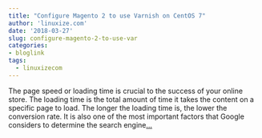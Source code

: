 ```yaml
---
title: "Configure Magento 2 to use Varnish on CentOS 7"
author: 'linuxize.com'
date: '2018-03-27'
slug: configure-magento-2-to-use-var
categories:
- bloglink
tags:
  - linuxizecom
---
```


The page speed or loading time is crucial to the success of your online store. The loading time is the total amount of time it takes the content on a specific page to load. The longer the loading time is, the lower the conversion rate. It is also one of the most important factors that Google considers to determine the search engine[... <i class="fas fa-external-link-alt"></i>](https://linuxize.com/post/configure-magento-2-to-use-varnish-on-centos-7/)

